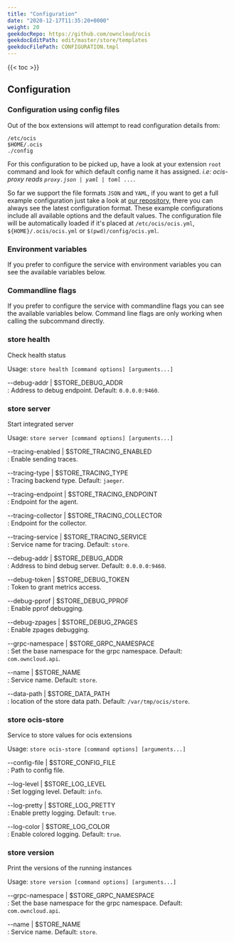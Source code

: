 ```yaml
---
title: "Configuration"
date: "2020-12-17T11:35:20+0000"
weight: 20
geekdocRepo: https://github.com/owncloud/ocis
geekdocEditPath: edit/master/store/templates
geekdocFilePath: CONFIGURATION.tmpl
---
```


{{< toc >}}

## Configuration

### Configuration using config files

Out of the box extensions will attempt to read configuration details from:

```console
/etc/ocis
$HOME/.ocis
./config
```

For this configuration to be picked up, have a look at your extension `root` command and look for which default config name it has assigned. *i.e: ocis-proxy reads `proxy.json | yaml | toml ...`*.

So far we support the file formats `JSON` and `YAML`, if you want to get a full example configuration just take a look at [our repository](https://github.com/owncloud/ocis/tree/master/config), there you can always see the latest configuration format. These example configurations include all available options and the default values. The configuration file will be automatically loaded if it's placed at `/etc/ocis/ocis.yml`, `${HOME}/.ocis/ocis.yml` or `$(pwd)/config/ocis.yml`.

### Environment variables

If you prefer to configure the service with environment variables you can see the available variables below.

### Commandline flags

If you prefer to configure the service with commandline flags you can see the available variables below. Command line flags are only working when calling the subcommand directly.

### store health

Check health status

Usage: `store health [command options] [arguments...]`

--debug-addr | $STORE_DEBUG_ADDR  
: Address to debug endpoint. Default: `0.0.0.0:9460`.

### store server

Start integrated server

Usage: `store server [command options] [arguments...]`

--tracing-enabled | $STORE_TRACING_ENABLED  
: Enable sending traces.

--tracing-type | $STORE_TRACING_TYPE  
: Tracing backend type. Default: `jaeger`.

--tracing-endpoint | $STORE_TRACING_ENDPOINT  
: Endpoint for the agent.

--tracing-collector | $STORE_TRACING_COLLECTOR  
: Endpoint for the collector.

--tracing-service | $STORE_TRACING_SERVICE  
: Service name for tracing. Default: `store`.

--debug-addr | $STORE_DEBUG_ADDR  
: Address to bind debug server. Default: `0.0.0.0:9460`.

--debug-token | $STORE_DEBUG_TOKEN  
: Token to grant metrics access.

--debug-pprof | $STORE_DEBUG_PPROF  
: Enable pprof debugging.

--debug-zpages | $STORE_DEBUG_ZPAGES  
: Enable zpages debugging.

--grpc-namespace | $STORE_GRPC_NAMESPACE  
: Set the base namespace for the grpc namespace. Default: `com.owncloud.api`.

--name | $STORE_NAME  
: Service name. Default: `store`.

--data-path | $STORE_DATA_PATH  
: location of the store data path. Default: `/var/tmp/ocis/store`.

### store ocis-store

Service to store values for ocis extensions

Usage: `store ocis-store [command options] [arguments...]`

--config-file | $STORE_CONFIG_FILE  
: Path to config file.

--log-level | $STORE_LOG_LEVEL  
: Set logging level. Default: `info`.

--log-pretty | $STORE_LOG_PRETTY  
: Enable pretty logging. Default: `true`.

--log-color | $STORE_LOG_COLOR  
: Enable colored logging. Default: `true`.

### store version

Print the versions of the running instances

Usage: `store version [command options] [arguments...]`

--grpc-namespace | $STORE_GRPC_NAMESPACE  
: Set the base namespace for the grpc namespace. Default: `com.owncloud.api`.

--name | $STORE_NAME  
: Service name. Default: `store`.

